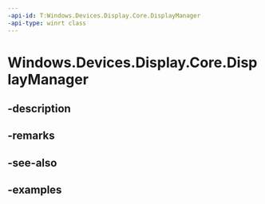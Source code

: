 ```yaml
---
-api-id: T:Windows.Devices.Display.Core.DisplayManager
-api-type: winrt class
---
```


<!-- Class syntax.
public class DisplayManager : IClosable
-->

# Windows.Devices.Display.Core.DisplayManager

## -description

## -remarks

## -see-also

## -examples

